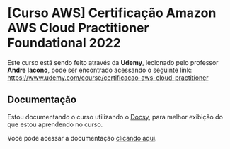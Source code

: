 # [Curso AWS] Certificação Amazon AWS Cloud Practitioner Foundational 2022

Este curso está sendo feito através da **Udemy**, lecionado pelo professor **Andre Iacono**, pode ser encontrado acessando o seguinte link: https://www.udemy.com/course/certificacao-aws-cloud-practitioner

## Documentação

Estou documentando o curso utilizando o [Docsy](https://www.docsy.dev/), para melhor exibição do que estou aprendendo no curso.

Você pode acessar a documentação [clicando aqui](https://lajuro.github.io/curso_certificacao_aws_cloud_practitioner/docs/).
